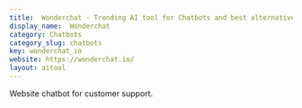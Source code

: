 ```yaml
---
title:  Wonderchat - Trending AI tool for Chatbots and best alternatives
display_name:  Wonderchat
category: Chatbots
category_slug: chatbots
key: wonderchat_io
website: https://wonderchat.io/
layout: aitool
---
```


Website chatbot for customer support.
